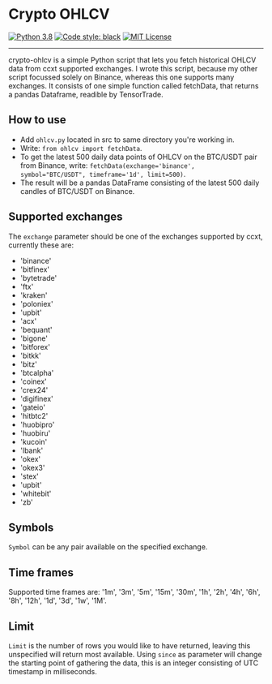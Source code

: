 # Crypto OHLCV
[![Python 3.8](https://img.shields.io/badge/python-3.7-blue.svg)](https://www.python.org/downloads/release/python-370/)
[![Code style: black](https://img.shields.io/badge/code%20style-black-000000.svg)](https://github.com/psf/black)
[![MIT License](https://img.shields.io/github/license/StephanAkkerman/Crypto_OHLCV.svg?color=brightgreen)](https://opensource.org/licenses/MIT)

---

crypto-ohlcv is a simple Python script that lets you fetch historical OHLCV data from ccxt supported exchanges.
I wrote this script, because my other script focussed solely on Binance, whereas this one supports many exchanges.
It consists of one simple function called fetchData, that returns a pandas Dataframe, readible by TensorTrade.

## How to use
- Add `ohlcv.py` located in src to same directory you're working in.
- Write: `from ohlcv import fetchData`.
- To get the latest 500 daily data points of OHLCV on the BTC/USDT pair from Binance, write: `fetchData(exchange='binance', symbol="BTC/USDT", timeframe='1d', limit=500)`.
- The result will be a pandas DataFrame consisting of the latest 500 daily candles of BTC/USDT on Binance.

## Supported exchanges
The `exchange` parameter should be one of the exchanges supported by ccxt, currently these are:
- 'binance'
- 'bitfinex'
- 'bytetrade'
- 'ftx'
- 'kraken'
- 'poloniex'
- 'upbit'
- 'acx'
- 'bequant'
- 'bigone'
- 'bitforex'
- 'bitkk'
- 'bitz'
- 'btcalpha'
- 'coinex'
- 'crex24'
- 'digifinex'
- 'gateio'
- 'hitbtc2'
- 'huobipro'
- 'huobiru'
- 'kucoin'
- 'lbank'
- 'okex'
- 'okex3'
- 'stex'
- 'upbit'
- 'whitebit'
- 'zb'

## Symbols
`Symbol` can be any pair available on the specified exchange.

## Time frames
Supported time frames are: '1m', '3m', '5m', '15m', '30m', '1h', '2h', '4h', '6h', '8h', '12h', '1d', '3d', '1w', '1M'.

## Limit
`Limit` is the number of rows you would like to have returned, leaving this unspecified will return most available.
Using `since` as parameter will change the starting point of gathering the data, this is an integer consisting of UTC timestamp in milliseconds.
